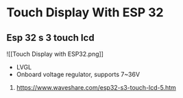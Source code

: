 # Touch Display With ESP 32 

## Esp 32 s 3 touch lcd
![[Touch Display with ESP32.png]]

- LVGL
- Onboard voltage regulator, supports 7~36V
1. https://www.waveshare.com/esp32-s3-touch-lcd-5.htm
